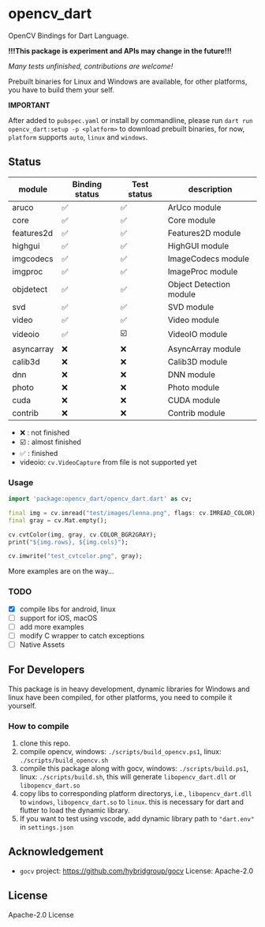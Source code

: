 # opencv_dart

OpenCV Bindings for Dart Language.

**!!!This package is experiment and APIs may change in the future!!!**

*Many tests unfinished, contributions are welcome!*

Prebuilt binaries for Linux and Windows are available, for other platforms, you have to build 
them your self.

**IMPORTANT**

After added to `pubspec.yaml` or install by commandline, 
please run `dart run opencv_dart:setup -p <platform>` to download 
prebuilt binaries, for now, `platform` supports `auto`, `linux` and `windows`.

## Status

| module     | Binding status     | Test status             | description             |
| ---------- | ------------------ | ----------------------- | ----------------------- |
| aruco      | :white_check_mark: | :white_check_mark:      | ArUco module            |
| core       | :white_check_mark: | :white_check_mark:      | Core module             |
| features2d | :white_check_mark: | :white_check_mark:      | Features2D module       |
| highgui    | :white_check_mark: | :white_check_mark:      | HighGUI module          |
| imgcodecs  | :white_check_mark: | :white_check_mark:      | ImageCodecs module      |
| imgproc    | :white_check_mark: | :white_check_mark:      | ImageProc module        |
| objdetect  | :white_check_mark: | :white_check_mark:      | Object Detection module |
| svd        | :white_check_mark: | :white_check_mark:      | SVD module              |
| video      | :white_check_mark: | :white_check_mark:      | Video module            |
| videoio    | :white_check_mark: | :ballot_box_with_check: | VideoIO module          |
| asyncarray | :x:                | :x:                     | AsyncArray module       |
| calib3d    | :x:                | :x:                     | Calib3D module          |
| dnn        | :x:                | :x:                     | DNN module              |
| photo      | :x:                | :x:                     | Photo module            |
| cuda       | :x:                | :x:                     | CUDA module             |
| contrib    | :x:                | :x:                     | Contrib module          |

- :x: : not finished
- :ballot_box_with_check: : almost finished
- :white_check_mark: : finished
- videoio: `cv.VideoCapture` from file is not supported yet

### Usage

```dart
import 'package:opencv_dart/opencv_dart.dart' as cv;

final img = cv.imread("test/images/lenna.png", flags: cv.IMREAD_COLOR);
final gray = cv.Mat.empty();

cv.cvtColor(img, gray, cv.COLOR_BGR2GRAY);
print("${img.rows}, ${img.cols}");

cv.imwrite("test_cvtcolor.png", gray);
```

More examples are on the way...

### TODO

- [x] compile libs for android, linux
- [ ] support for iOS, macOS
- [ ] add more examples
- [ ] modify C wrapper to catch exceptions
- [ ] Native Assets

## For Developers

This package is in heavy development, dynamic libraries for Windows and linux have been compiled, for other platforms, you need to compile it yourself.

### How to compile

1. clone this repo.
2. compile opencv, windows: `./scripts/build_opencv.ps1`, linux: `./scripts/build_opencv.sh`
3. compile this package along with gocv, windows: `./scripts/build.ps1`, linux: `./scripts/build.sh`, this will generate `libopencv_dart.dll` or `libopencv_dart.so`
4. copy libs to corresponding platform directorys, i.e., `libopencv_dart.dll` to `windows`, `libopencv_dart.so` to `linux`. this is necessary for dart and flutter to load the dynamic library.
5. If you want to test using vscode, add dynamic library path to `"dart.env"` in `settings.json`

## Acknowledgement

- `gocv` project: <https://github.com/hybridgroup/gocv> License: Apache-2.0

## License

Apache-2.0 License
